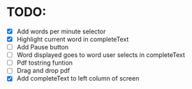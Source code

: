 # TODO:
- [x] Add words per minute selector
- [x] Highlight current word in completeText
- [ ] Add Pause button
- [ ] Word displayed goes to word user selects in completeText
- [ ] Pdf tostring funtion
- [ ] Drag and drop pdf
- [x] Add completeText to left column of screen
